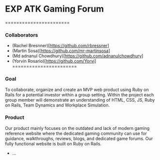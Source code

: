 # EXP ATK Gaming Forum
=======================
### Collaborators
* (Rachel Bresnner)[https://github.com/rbressner]
* (Martin Sosa)[https://github.com/mr-martinsosa]
* (Md adnanul Chowdhury)[https://github.com/adnanulchowdhury]
* (Yorvin Rosario)[https://github.com/Yorvi]
=======================

### Goal
To collaborate, organize and create an MVP web product using Ruby on Rails for a potential investor within a group setting. Within the project each group member will demonstrate an understanding of HTML, CSS, JS, Ruby on Rails, Team Dynamics and Workplace Simulation.

### Product
Our product mainly focuses on the outdated and lack of modern gaming reference website where the dedicated gaming community can use for guidance, walkthroughs, reviews, blogs, and dedicated game forums. Our fully functional website is built on Ruby on Rails.


* ...
